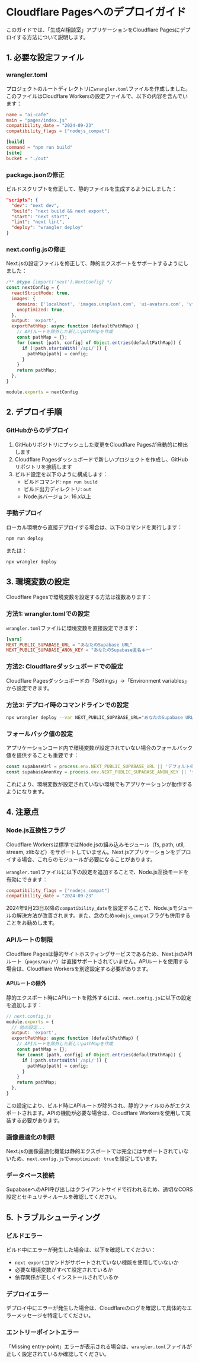 # Cloudflare Pagesへのデプロイガイド

このガイドでは、「生成AI相談室」アプリケーションをCloudflare Pagesにデプロイする方法について説明します。

## 1. 必要な設定ファイル

### wrangler.toml
プロジェクトのルートディレクトリに`wrangler.toml`ファイルを作成しました。このファイルはCloudflare Workersの設定ファイルで、以下の内容を含んでいます：

```toml
name = "ai-cafe"
main = "pages/index.js"
compatibility_date = "2024-09-23"
compatibility_flags = ["nodejs_compat"]

[build]
command = "npm run build"
[site]
bucket = "./out"
```

### package.jsonの修正
ビルドスクリプトを修正して、静的ファイルを生成するようにしました：

```json
"scripts": {
  "dev": "next dev",
  "build": "next build && next export",
  "start": "next start",
  "lint": "next lint",
  "deploy": "wrangler deploy"
}
```

### next.config.jsの修正
Next.jsの設定ファイルを修正して、静的エクスポートをサポートするようにしました：

```javascript
/** @type {import('next').NextConfig} */
const nextConfig = {
  reactStrictMode: true,
  images: {
    domains: ['localhost', 'images.unsplash.com', 'ui-avatars.com', 'vfyqhpgrsfupsahmyzuf.supabase.co'],
    unoptimized: true,
  },
  output: 'export',
  exportPathMap: async function (defaultPathMap) {
    // APIルートを除外した新しいpathMapを作成
    const pathMap = {};
    for (const [path, config] of Object.entries(defaultPathMap)) {
      if (!path.startsWith('/api/')) {
        pathMap[path] = config;
      }
    }
    return pathMap;
  },
}

module.exports = nextConfig
```

## 2. デプロイ手順

### GitHubからのデプロイ
1. GitHubリポジトリにプッシュした変更をCloudflare Pagesが自動的に検出します
2. Cloudflare Pagesダッシュボードで新しいプロジェクトを作成し、GitHubリポジトリを接続します
3. ビルド設定を以下のように構成します：
   - ビルドコマンド: `npm run build`
   - ビルド出力ディレクトリ: `out`
   - Node.jsバージョン: 16.x以上

### 手動デプロイ
ローカル環境から直接デプロイする場合は、以下のコマンドを実行します：

```bash
npm run deploy
```

または：

```bash
npx wrangler deploy
```

## 3. 環境変数の設定

Cloudflare Pagesで環境変数を設定する方法は複数あります：

### 方法1: wrangler.tomlでの設定

`wrangler.toml`ファイルに環境変数を直接設定できます：

```toml
[vars]
NEXT_PUBLIC_SUPABASE_URL = "あなたのSupabase URL"
NEXT_PUBLIC_SUPABASE_ANON_KEY = "あなたのSupabase匿名キー"
```

### 方法2: Cloudflareダッシュボードでの設定

Cloudflare Pagesダッシュボードの「Settings」→「Environment variables」から設定できます。

### 方法3: デプロイ時のコマンドラインでの設定

```bash
npx wrangler deploy --var NEXT_PUBLIC_SUPABASE_URL="あなたのSupabase URL" --var NEXT_PUBLIC_SUPABASE_ANON_KEY="あなたのSupabase匿名キー"
```

### フォールバック値の設定

アプリケーションコード内で環境変数が設定されていない場合のフォールバック値を提供することも重要です：

```javascript
const supabaseUrl = process.env.NEXT_PUBLIC_SUPABASE_URL || 'デフォルトのURL';
const supabaseAnonKey = process.env.NEXT_PUBLIC_SUPABASE_ANON_KEY || 'デフォルトのキー';
```

これにより、環境変数が設定されていない環境でもアプリケーションが動作するようになります。

## 4. 注意点

### Node.js互換性フラグ

Cloudflare Workersは標準ではNode.jsの組み込みモジュール（fs, path, util, stream, zlibなど）をサポートしていません。Next.jsアプリケーションをデプロイする場合、これらのモジュールが必要になることがあります。

`wrangler.toml`ファイルに以下の設定を追加することで、Node.js互換モードを有効にできます：

```toml
compatibility_flags = ["nodejs_compat"]
compatibility_date = "2024-09-23"
```

2024年9月23日以降の`compatibility_date`を設定することで、Node.jsモジュールの解決方法が改善されます。また、念のため`nodejs_compat`フラグも併用することをお勧めします。

### APIルートの制限
Cloudflare Pagesは静的サイトホスティングサービスであるため、Next.jsのAPIルート（`pages/api/*`）は直接サポートされていません。APIルートを使用する場合は、Cloudflare Workersを別途設定する必要があります。

#### APIルートの除外

静的エクスポート時にAPIルートを除外するには、`next.config.js`に以下の設定を追加します：

```javascript
// next.config.js
module.exports = {
  // 他の設定...
  output: 'export',
  exportPathMap: async function (defaultPathMap) {
    // APIルートを除外した新しいpathMapを作成
    const pathMap = {};
    for (const [path, config] of Object.entries(defaultPathMap)) {
      if (!path.startsWith('/api/')) {
        pathMap[path] = config;
      }
    }
    return pathMap;
  },
}
```

この設定により、ビルド時にAPIルートが除外され、静的ファイルのみがエクスポートされます。APIの機能が必要な場合は、Cloudflare Workersを使用して実装する必要があります。

### 画像最適化の制限
Next.jsの画像最適化機能は静的エクスポートでは完全にはサポートされていないため、`next.config.js`で`unoptimized: true`を設定しています。

### データベース接続
SupabaseへのAPI呼び出しはクライアントサイドで行われるため、適切なCORS設定とセキュリティルールを確認してください。

## 5. トラブルシューティング

### ビルドエラー
ビルド中にエラーが発生した場合は、以下を確認してください：
- `next export`コマンドがサポートされていない機能を使用していないか
- 必要な環境変数がすべて設定されているか
- 依存関係が正しくインストールされているか

### デプロイエラー
デプロイ中にエラーが発生した場合は、Cloudflareのログを確認して具体的なエラーメッセージを特定してください。

### エントリーポイントエラー
「Missing entry-point」エラーが表示される場合は、`wrangler.toml`ファイルが正しく設定されているか確認してください。
